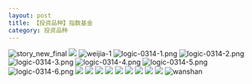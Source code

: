 ```yaml
---
layout: post
title: 【投资品种】指数基金
category: 投资品种
---
```

![story_new_final](http://s1r3itzmh.hd-bkt.clouddn.com/img/story_new_final_0322.png)
![](http://s1r3itzmh.hd-bkt.clouddn.com/img/factors-220327-2.png)
![weijia-1](http://s1r3itzmh.hd-bkt.clouddn.com/img/weijia-1.jpg)
![logic-0314-1.png](http://s1r3itzmh.hd-bkt.clouddn.com/img/logic-0314-1.png)
![logic-0314-2.png](http://s1r3itzmh.hd-bkt.clouddn.com/img/logic-0314-2.png)
![logic-0314-3.png](http://s1r3itzmh.hd-bkt.clouddn.com/img/logic-0314-3.png)
![logic-0314-4.png](http://s1r3itzmh.hd-bkt.clouddn.com/img/logic-0314-4.png)
![logic-0314-5.png](http://s1r3itzmh.hd-bkt.clouddn.com/img/logic-0314-5.png)
![logic-0314-6.png](http://s1r3itzmh.hd-bkt.clouddn.com/img/logic-0314-6.png)
![](http://s1r3itzmh.hd-bkt.clouddn.com/img/etf-0316-1.png)
![](http://s1r3itzmh.hd-bkt.clouddn.com/img/etf-0316-2.png)
![](http://s1r3itzmh.hd-bkt.clouddn.com/img/etf-0319-1.jpeg)
![](http://s1r3itzmh.hd-bkt.clouddn.com/img/factors-220404-4.png)
![](http://s1r3itzmh.hd-bkt.clouddn.com/img/etf-220405-1.png)
![](http://s1r3itzmh.hd-bkt.clouddn.com/img/fragment-220403-1.png)
![](http://s1r3itzmh.hd-bkt.clouddn.com/img/fragment-220403-2.png)
![](http://s1r3itzmh.hd-bkt.clouddn.com/img/factors-220419-2.png)
![](http://s1r3itzmh.hd-bkt.clouddn.com/img/factors-220419-3.png)
![wanshan](http://s1r3itzmh.hd-bkt.clouddn.com/img/wanshan.png)
